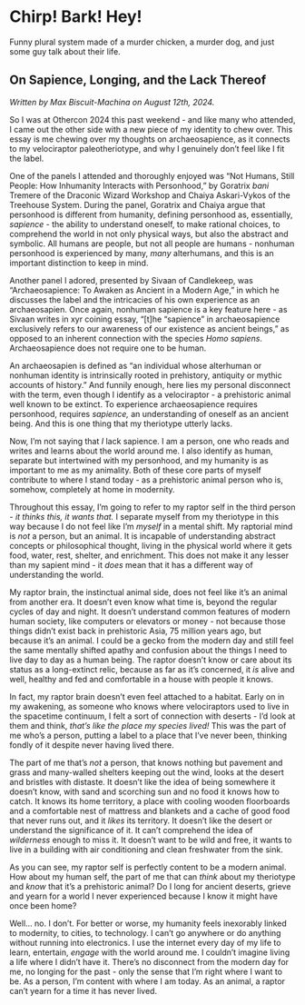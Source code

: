 # Chirp! Bark! Hey!

Funny plural system made of a murder chicken, a murder dog, and just some guy talk about their life.

## On Sapience, Longing, and the Lack Thereof

*Written by Max Biscuit-Machina on August 12th, 2024.*

So I was at Othercon 2024 this past weekend - and like many who attended, I came out the other side with a new piece of my identity to chew over. This essay is me chewing over my thoughts on archaeosapience, as it connects to my velociraptor paleotheriotype, and why I genuinely don&rsquo;t feel like I fit the label.

One of the panels I attended and thoroughly enjoyed was &ldquo;Not Humans, Still People: How Inhumanity Interacts with Personhood,&rdquo; by Goratrix <em>bani</em> Tremere of the Draconic Wizard Workshop and Chaiya Askari-Vykos of the Treehouse System. During the panel, Goratrix and Chaiya argue that personhood is different from humanity, defining personhood as, essentially, <em>sapience</em> - the ability to understand oneself, to make rational choices, to comprehend the world in not only physical ways, but also the abstract and symbolic. All humans are people, but not all people are humans - nonhuman personhood is experienced by many, <em>many</em> alterhumans, and this is an important distinction to keep in mind.

Another panel I adored, presented by Sivaan of Candlekeep, was &ldquo;Archaeosapience: To Awaken as Ancient in a Modern Age,&rdquo; in which he discusses the label and the intricacies of his own experience as an archaeosapien. Once again, nonhuman sapience is a key feature here - as Sivaan writes in xyr coining essay, &ldquo;[t]he &ldquo;sapience&rdquo; in archaeosapience exclusively refers to our awareness of our existence as ancient beings,&rdquo; as opposed to an inherent connection with the species <em>Homo sapiens</em>. Archaeosapience does not require one to be human.

An archaeosapien is defined as &ldquo;an individual whose alterhuman or nonhuman identity is intrinsically rooted in prehistory, antiquity or mythic accounts of history.&rdquo; And funnily enough, here lies my personal disconnect with the term, even though I identify as a velociraptor - a prehistoric animal well known to be extinct. To experience archaeosapience requires personhood, requires <em>sapience,</em> an understanding of oneself as an ancient being. And this is one thing that my theriotype utterly lacks.

Now, I&rsquo;m not saying that <em>I</em> lack sapience. I am a person, one who reads and writes and learns about the world around me. I also identify as human, separate but intertwined with my personhood, and my humanity is as important to me as my animality. Both of these core parts of myself contribute to where I stand today - as a prehistoric animal person who is, somehow, completely at home in modernity.

Throughout this essay, I&rsquo;m going to refer to my raptor self in the third person - <em>it thinks this, it wants that.</em> I separate myself from my theriotype in this way because I do not feel like I&rsquo;m <em>myself </em>in a mental shift. My raptorial mind is <em>not</em> a person, but an animal. It is incapable of understanding abstract concepts or philosophical thought, living in the physical world where it gets food, water, rest, shelter, and enrichment. This does not make it any lesser than my sapient mind - it <em>does </em>mean that it has a different way of understanding the world.

My raptor brain, the instinctual animal side, does not feel like it&rsquo;s an animal from another era. It doesn&rsquo;t even know what time is, beyond the regular cycles of day and night. It doesn&rsquo;t understand common features of modern human society, like computers or elevators or money - not because those things didn&rsquo;t exist back in prehistoric Asia, 75 million years ago, but because it&rsquo;s an animal. I could be a gecko from the modern day and still feel the same mentally shifted apathy and confusion about the things I need to live day to day as a human being. The raptor doesn&rsquo;t know or care about its status as a long-extinct relic, because as far as it&rsquo;s concerned, it <em>is</em> alive and well, healthy and fed and comfortable in a house with people it knows.

In fact, my raptor brain doesn&rsquo;t even feel attached to a habitat. Early on in my awakening, as someone who knows where velociraptors used to live in the spacetime continuum, I felt a sort of connection with deserts - I&rsquo;d look at them and think, <em>that&rsquo;s like the place my species lived!</em> This was the part of me who&rsquo;s a person, putting a label to a place that I&rsquo;ve never been, thinking fondly of it despite never having lived there.

The part of me that&rsquo;s <em>not</em> a person, that knows nothing but pavement and grass and many-walled shelters keeping out the wind, looks at the desert and bristles with distaste. It doesn&rsquo;t like the idea of being somewhere it doesn&rsquo;t know, with sand and scorching sun and no food it knows how to catch. It knows its home territory, a place with cooling wooden floorboards and a comfortable nest of mattress and blankets and a cache of good food that never runs out, and it <em>likes </em>its territory. It doesn&rsquo;t like the desert or understand the significance of it. It can&rsquo;t comprehend the idea of <em>wilderness</em> enough to miss it. It doesn&rsquo;t want to be wild and free, it wants to live in a building with air conditioning and clean freshwater from the sink.

As you can see, my raptor self is perfectly content to be a modern animal. How about my human self, the part of me that can <em>think</em> about my theriotype and <em>know</em> that it&rsquo;s a prehistoric animal? Do I long for ancient deserts, grieve and yearn for a world I never experienced because I know it might have once been home?

Well&hellip; no. I don&rsquo;t. For better or worse, my humanity feels inexorably linked to modernity, to cities, to technology. I can&rsquo;t go anywhere or do anything without running into electronics. I use the internet every day of my life to learn, entertain, <em>engage</em> with the world around me. I couldn&rsquo;t imagine living a life where I didn&rsquo;t have it. There&rsquo;s no disconnect from the modern day for me, no longing for the past - only the sense that I&rsquo;m right where I want to be.
As a person, I&rsquo;m content with where I am today. As an animal, a raptor can&rsquo;t yearn for a time it has never lived.</span>
